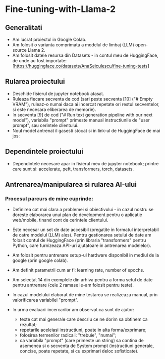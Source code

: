 # Fine-tuning-with-Llama-2

## Generalitati

-   Am lucrat proiectul in Google Colab.
-   Am folosit o varianta comprimata a modelul de limbaj (LLM) open-source Llama 2.
-   Am folosit datele resursa din Datasets - in contul meu de HuggingFace, de unde au fost importate:
    [https://huggingface.co/datasets/AnaSeiculescu/fine-tuning-tests]

## Rularea proiectului

-   Deschide fisierul de jupyter notebook atasat.
-   Ruleaza fiecare secventa de cod (sari peste secventa [10] ("# Empty VRAM"), ruleaz-o numai daca ai incercat repetate ori restul secventelor, si este necesara eliberarea de memorie).
-   In secventa [9] de cod ("# Run text generation pipeline with our next model"), variabila "prompt" primeste manual instructiunile de "user prompt", sau cerintele clientului.
-   Noul model antrenat il gasesti stocat si in link-ul de HuggingFace de mai jos:

## Dependintele proiectului

-   Dependintele necesare apar in fisierul meu de jupyter notebook; printre care sunt si: accelerate, peft, transformers, torch, datasets.

## Antrenarea/manipularea si rularea AI-ului

### Procesul parcurs de mine cuprinde:

-   Definirea cat mai clara a problemei si obiectivului - in cazul nostru se doreste elaborarea unui plan de development pentru o aplicatie web/mobile, tinand cont de cerintele clientului.

-   Este necesar un set de date accesibil (pregatite in formatul interpretabil de catre modelul (LLM) ales). Pentru gestionarea setului de date am folosit contul de HuggingFace (prin libraria "transformers" pentru Python, care furnizeaza API-uri ajutatoare in antrenarea modelelor).

-   Am folosit pentru antrenare setup-ul hardware disponibil in mediul de la google (prin google colab).

-   Am definit parametrii cum ar fi: learning rate, number of epochs.

-   Am selectat 14 din exemplele din arhiva pentru a forma setul de date pentru antrenare (cele 2 ramase le-am folosit pentru teste).

-   In cazul modelului elaborat de mine testarea se realizeaza manual, prin valorificarea variabilei "prompt".

-   In urma evaluarii incercarilor am observat ca sunt de ajutor:
    -   texte cat mai generale care descriu ce ne dorim sa obtinem ca rezultat;
    -   repetarile aceleiasi instructiuni, poate in alta forma/exprimare;
    -   folosirea termenilor radicali: "trebuie", "numai";
    -   ca variabila "prompt" (care primeste un string) sa contina de asemenea si o secventa de System prompt (instructiuni generale, concise, poate repetate, si cu exprimari deloc sofisticate).
